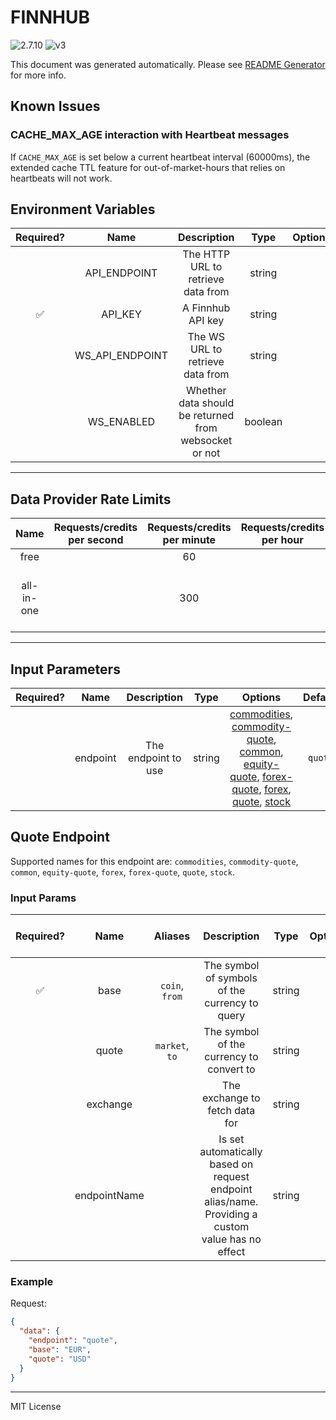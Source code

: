 # FINNHUB

![2.7.10](https://img.shields.io/github/package-json/v/smartcontractkit/external-adapters-js?filename=packages/sources/finnhub/package.json) ![v3](https://img.shields.io/badge/framework%20version-v3-blueviolet)

This document was generated automatically. Please see [README Generator](../../scripts#readme-generator) for more info.

## Known Issues

### CACHE_MAX_AGE interaction with Heartbeat messages

If `CACHE_MAX_AGE` is set below a current heartbeat interval (60000ms), the extended cache TTL feature for out-of-market-hours that relies on heartbeats will not work.

## Environment Variables

| Required? |      Name       |                      Description                      |  Type   | Options |           Default           |
| :-------: | :-------------: | :---------------------------------------------------: | :-----: | :-----: | :-------------------------: |
|           |  API_ENDPOINT   |          The HTTP URL to retrieve data from           | string  |         | `https://finnhub.io/api/v1` |
|    ✅     |     API_KEY     |                   A Finnhub API key                   | string  |         |                             |
|           | WS_API_ENDPOINT |           The WS URL to retrieve data from            | string  |         |    `wss://ws.finnhub.io`    |
|           |   WS_ENABLED    | Whether data should be returned from websocket or not | boolean |         |           `false`           |

---

## Data Provider Rate Limits

|    Name    | Requests/credits per second | Requests/credits per minute | Requests/credits per hour |                      Note                      |
| :--------: | :-------------------------: | :-------------------------: | :-----------------------: | :--------------------------------------------: |
|    free    |                             |             60              |                           |                                                |
| all-in-one |                             |             300             |                           | limit is for market data, not fundamental data |

---

## Input Parameters

| Required? |   Name   |     Description     |  Type  |                                                                                                                   Options                                                                                                                    | Default |
| :-------: | :------: | :-----------------: | :----: | :------------------------------------------------------------------------------------------------------------------------------------------------------------------------------------------------------------------------------------------: | :-----: |
|           | endpoint | The endpoint to use | string | [commodities](#quote-endpoint), [commodity-quote](#quote-endpoint), [common](#quote-endpoint), [equity-quote](#quote-endpoint), [forex-quote](#quote-endpoint), [forex](#quote-endpoint), [quote](#quote-endpoint), [stock](#quote-endpoint) | `quote` |

## Quote Endpoint

Supported names for this endpoint are: `commodities`, `commodity-quote`, `common`, `equity-quote`, `forex`, `forex-quote`, `quote`, `stock`.

### Input Params

| Required? |     Name     |    Aliases     |                                            Description                                            |  Type  | Options | Default | Depends On | Not Valid With |
| :-------: | :----------: | :------------: | :-----------------------------------------------------------------------------------------------: | :----: | :-----: | :-----: | :--------: | :------------: |
|    ✅     |     base     | `coin`, `from` |                          The symbol of symbols of the currency to query                           | string |         |         |            |                |
|           |    quote     | `market`, `to` |                             The symbol of the currency to convert to                              | string |         |         |            |                |
|           |   exchange   |                |                                  The exchange to fetch data for                                   | string |         |         |            |                |
|           | endpointName |                | Is set automatically based on request endpoint alias/name. Providing a custom value has no effect | string |         |         |            |                |

### Example

Request:

```json
{
  "data": {
    "endpoint": "quote",
    "base": "EUR",
    "quote": "USD"
  }
}
```

---

MIT License
